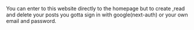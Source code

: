 You can enter to this website directly to the homepage but to create ,read and delete your posts you gotta sign in with google(next-auth) or your own email and password.
